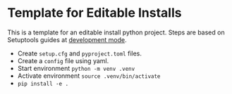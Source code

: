 # Template for Editable Installs

This is a template for an editable install python project. Steps are based on Setuptools guides at [development mode](https://setuptools.pypa.io/en/latest/userguide/development_mode.html).

- Create `setup.cfg` and `pyproject.toml` files.
- Create a `config` file using yaml.
- Start environment `python -m venv .venv`
- Activate environment `source .venv/bin/activate`
- `pip install -e .`
